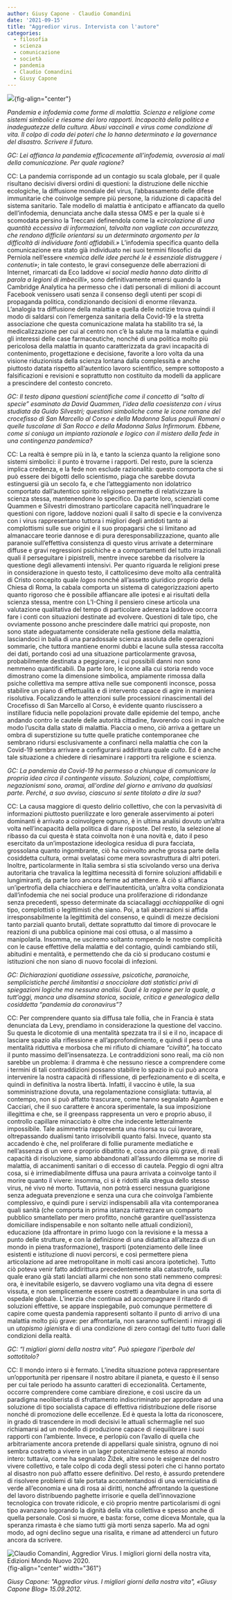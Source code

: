 ```yaml
---
author: Giusy Capone - Claudio Comandini
date: '2021-09-15'
title: "Aggredior virus. Intervista con l'autore"
categories:
  - filosofia
  - scienza
  - comunicazione
  - società
  - pandemia
  - Claudio Comandini
  - Giusy Capone
---
```


![](images/coronavirus-1.jpg){fig-align="center"}

*Pandemia e infodemia come forme di malattia. Scienza e religione come sistemi simbolici e riesame dei loro rapporti. Incapacità della politica e inadeguatezze della cultura. Abusi vaccinali e virus come condizione di vita. Il colpo di coda dei poteri che lo hanno determinato e la governance del disastro. Scrivere il futuro.*

*GC: Lei affianca la pandemia efficacemente all’infodemia, ovverosia ai mali della comunicazione. Per quale ragione?*

CC: La pandemia corrisponde ad un contagio su scala globale, per il quale risultano decisivi diversi ordini di questioni: la distruzione delle nicchie ecologiche, la diffusione mondiale del virus, l’abbassamento delle difese immunitarie che coinvolge sempre più persone, la riduzione di capacità del sistema sanitario. Tale modello di malattia è anticipato e affiancato da quello dell’infodemia, denunciata anche dalla stessa OMS e per la quale si è scomodata persino la Treccani definendola come la *«circolazione di una quantità eccessiva di informazioni, talvolta non vagliate con accuratezza, che rendono difficile orientarsi su un determinato argomento per la difficoltà di individuare fonti affidabili.»* L’infodemia specifica quanto della comunicazione era stato già individuato nei suoi termini filosofici da Perniola nell’essere *«nemica delle idee perché le è essenziale distruggere i contenuti»*; in tale contesto, le gravi conseguenze delle aberrazioni di Internet, rimarcati da Eco laddove *«i social media hanno dato diritto di parola a legioni di imbecilli»*, sono definitivamente emersi quando la Cambridge Analytica ha permesso che i dati personali di milioni di account Facebook venissero usati senza il consenso degli utenti per scopi di propaganda politica, condizionando decisioni di enorme rilevanza. L’analogia tra diffusione della malattia e quella delle notizie trova quindi il modo di saldarsi con l’emergenza sanitaria della Covid-19 e la stretta associazione che questa comunicazione malata ha stabilito tra sé, la medicalizzazione per cui al centro non c’è la salute ma la malattia e quindi gli interessi delle case farmaceutiche, nonché di una politica molto più pericolosa della malattia in quanto caratterizzata da gravi incapacità di contenimento, progettazione e decisione, favorite a loro volta da una visione riduzionista della scienza lontana dalla complessità e anche piuttosto datata rispetto all’autentico lavoro scientifico, sempre sottoposto a falsificazioni e revisioni e soprattutto non costituito da modelli da applicare a prescindere del contesto concreto.

*GC: Il testo dipana questioni scientifiche come il concetto di “salto di specie” esaminato da David Quammen, l’idea della coesistenza con i virus studiata da Guido Silvestri; questioni simboliche come le icone romane del crocefisso di San Marcello al Corso e della Madonna Salus populi Romani o quelle tuscolane di San Rocco e della Madonna Salus Infirmorum. Ebbene, come si coniuga un impianto razionale e logico con il mistero della fede in una contingenza pandemica?*

CC: La realtà è sempre più in là, e tanto la scienza quanto la religione sono sistemi simbolici: il punto è trovarne i rapporti. Del resto, pure la scienza implica credenza, e la fede non esclude razionalità: questo comporta che si può essere dei bigotti dello scientismo, piaga che sarebbe dovuta estinguersi già un secolo fa, e che l’atteggiamento non idolatrico comportato dall’autentico spirito religioso permette di relativizzare la scienza stessa, mantenendone lo specifico. Da parte loro, scienziati come Quammen e Silvestri dimostrano particolare capacità nell’inquadrare le questioni con rigore, laddove nozioni quali il salto di specie e la convivenza con i virus rappresentano tuttora i migliori degli antidoti tanto ai complottismi sulle sue origini e il suo propagarsi che si limitano ad almanaccare teorie dannose e di pura deresponsabilizzazione, quanto alle paranoie sull’effettiva consistenza di questo virus arrivate a determinare diffuse e gravi regressioni psichiche e a comportamenti del tutto irrazionali quali il perseguitare i pipistrelli, mentre invece sarebbe da risolvere la questione degli allevamenti intensivi. Per quanto riguarda le religioni prese in considerazione in questo testo, il cattolicesimo deve molto alla centralità di Cristo concepito quale *logos* nonché all’assetto giuridico proprio della Chiesa di Roma, la cabala comporta un sistema di categorizzazioni aperto quanto rigoroso che è possibile affiancare alle ipotesi e ai risultati della scienza stessa, mentre con L’I-Ching il pensiero cinese articola una valutazione qualitativa del tempo di particolare aderenza laddove occorra fare i conti con situazioni destinate ad evolvere. Questioni di tale tipo, che ovviamente possono anche prescindere dalle matrici qui proposte, non sono state adeguatamente considerate nella gestione della malattia, lasciandoci in balia di una paradossale scienza assoluta delle operazioni sommarie, che tuttora mantiene enormi dubbi e lacune sulla stessa raccolta dei dati, portando così ad una situazione particolarmente gravosa, probabilmente destinata a peggiorare, i cui possibili danni non sono nemmeno quantificabili. Da parte loro, le icone alla cui storia rendo voce dimostrano come la dimensione simbolica, ampiamente rimossa dalla psiche collettiva ma sempre attiva nelle sue componenti inconsce, possa stabilire un piano di effettualità e di intervento capace di agire in maniera risolutiva. Focalizzando le attenzioni sulle processioni rinascimentali del Crocefisso di San Marcello al Corso, è evidente quanto riuscissero a instillare fiducia nelle popolazioni provate dalle epidemie del tempo, anche andando contro le cautele delle autorità cittadine, favorendo così in qualche modo l’uscita dalla stato di malattia. Piaccia o meno, ciò arriva a gettare un ombra di superstizione su tutte quelle pratiche contemporanee che sembrano ridursi esclusivamente a confinarci nella malattia che con la Covid-19 sembra arrivare a configurarsi addirittura quale *culto*. Ed è anche tale situazione a chiedere di riesaminare i rapporti tra religione e scienza.

*GC: La pandemia da Covid-19 ha permesso a chiunque di comunicare la propria idea circa il contingente vissuto. Soluzioni, colpe, complottismi, negazionismi sono, oramai, all'ordine del giorno e arrivano da qualsiasi parte. Perché, a suo avviso, ciascuno si sente titolato a dire la sua?*

CC: La causa maggiore di questo delirio collettivo, che con la pervasività di informazioni piuttosto puerilizzate e loro generale asservimento ai poteri dominanti è arrivato a coinvolgere ognuno, è in ultima analisi dovuto un’altra volta nell’incapacità della politica di dare risposte. Del resto, la selezione al ribasso da cui questa è stata coinvolta non è una novità e, dato il peso esercitato da un’impostazione ideologica residua di pura facciata, grossolana quanto ingombrante, ciò ha coinvolto anche grossa parte della cosiddetta cultura, ormai svelatasi come mera sovrastruttura di altri poteri. Inoltre, particolarmente in Italia sembra si stia scivolando verso una deriva autoritaria che travalica la legittima necessità di fornire soluzioni affidabili e lungimiranti, da parte loro ancora ferme ad attendere. A ciò si affianca un’ipertrofia della chiacchiera e dell’inautenticità, un’altra volta condizionata dall’infodemia che nei social produce una proliferazione di ridondanze senza precedenti, spesso determinate da sciacallaggi *acchiappalike* di ogni tipo, complottisti o legittimisti che siano. Poi, a tali aberrazioni si affida irresponsabilmente la legittimità del consenso, e quindi di mezze decisioni tanto parziali quanto brutali, dettate soprattutto dal timore di provocare le reazioni di una pubblica opinione mai così ottusa, o al massimo a manipolarla. Insomma, ne usciremo soltanto rompendo le nostre complicità con le cause effettive della malattia e del contagio, quindi cambiando stili, abitudini e mentalità, e permettendo che da ciò si producano costumi e istituzioni che non siano di nuovo focolai di infezioni.

*GC: Dichiarazioni quotidiane ossessive, psicotiche, paranoiche, semplicistiche perché limitantisi a snocciolare dati statistici privi di spiegazioni logiche ma nessuna analisi. Qual è la ragione per la quale, a tutt’oggi, manca una disamina storica, sociale, critica e genealogica della cosiddetta “pandemia da coronavirus”?*

CC: Per comprendere quanto sia diffusa tale follia, che in Francia è stata denunciata da Levy, prendiamo in considerazione la questione del vaccino. Su questa le dicotomie di una mentalità spezzata tra il sì e il no, incapace di lasciare spazio alla riflessione e all’approfondimento, e quindi il peso di una mentalità riduttiva e morbosa che mi rifiuto di chiamare *“civiltà”,* ha toccato il punto massimo dell’insensatezza. Le contraddizioni sono reali, ma ciò non sarebbe un problema: il dramma è che nessuno riesce a comprendere come i termini di tali contraddizioni possano stabilire lo spazio in cui può ancora intervenire la nostra capacità di riflessione, di perfezionamento e di scelta, e quindi in definitiva la nostra libertà. Infatti, il vaccino è utile, la sua somministrazione dovuta, una regolamentazione consigliata: tuttavia, al contempo, non si può affatto trascurare, come hanno segnalato Agamben e Cacciari, che il suo carattere è ancora sperimentale, la sua imposizione illegittima e che, se il greenpass rappresenta un vero e proprio abuso, il controllo capillare minacciato è oltre che indecente letteralmente impossibile. Tale asimmetria rappresenta una risorsa su cui lavorare, oltrepassando dualismi tanto irrisolvibili quanto falsi. Invece, quanto sta accadendo è che, nel proliferare di follie puramente mediatiche e nell’assenza di un vero e proprio dibattito e, cosa ancora più grave, di reali capacità di risoluzione, siamo abbandonati all’assurdo dilemma se morire di malattia, di accanimenti sanitari o di eccesso di cautela. Peggio di ogni altra cosa, si è irrimediabilmente diffusa una paura arrivata a coinvolge tanto il morire quanto il vivere: insomma, ci si è ridotti alla stregua dello stesso virus, né vivo né morto. Tuttavia, non potrà esserci nessuna guarigione senza adeguata prevenzione e senza una cura che coinvolga l’ambiente complessivo, e quindi pure i servizi indispensabili alla vita contemporanea quali sanità (che comporta in prima istanza riattrezzare un comparto pubblico smantellato per mero profitto, nonché garantire quell’assistenza domiciliare indispensabile e non soltanto nelle attuali condizioni), educazione (da affrontare in primo luogo con la revisione e la messa a punto delle strutture, e con la definizione di una didattica all’altezza di un mondo in piena trasformazione), trasporti (potenziamento delle linee esistenti e istituzione di nuovi percorsi, e così permettere piena articolazione ad aree metropolitane in molti casi ancora ipotetiche). Tutto ciò poteva venir fatto addirittura precedentemente alla catastrofe, sulla quale erano già stati lanciati allarmi che non sono stati nemmeno compresi: ora, è inevitabile esigerlo, se davvero vogliamo una vita degna di essere vissuta, e non semplicemente essere costretti a deambulare in una sorta di ospedale globale. L’inerzia che continua ad accompagnare il ritardo di soluzioni effettive, se appare inspiegabile, può comunque permettere di capire come questa pandemia rappresenti soltanto il punto di arrivo di una malattia molto più grave: per affrontarla, non saranno sufficienti i miraggi di un *utopismo igienist*a e di una condizione di zero contagi del tutto fuori dalle condizioni della realtà.

*GC: “I migliori giorni della nostra vita”. Può spiegare l’iperbole del sottotitolo?*

CC: Il mondo intero si è fermato. L’inedita situazione poteva rappresentare un’opportunità per ripensare il nostro abitare il pianeta, e questo è il senso per cui tale periodo ha assunto caratteri di eccezionalità. Certamente, occorre comprendere come cambiare direzione, e così uscire da un paradigma neoliberista di sfruttamento indiscriminato per approdare ad una soluzione di tipo socialista capace di effettiva ridistribuzione delle risorse nonché di promozione delle eccellenze. Ed è questa la lotta da riconoscere, in grado di trascendere in modi decisivi le attuali schermaglie nel suo richiamarsi ad un modello di produzione capace di riequilibrare i suoi rapporti con l’ambiente. Invece, e perlopiù con l’avallo di quella che arbitrariamente ancora pretende di appellarsi quale sinistra, ognuno di noi sembra costretto a vivere in un lager potenzialmente esteso al mondo intero: tuttavia, come ha segnalato Žižek, altre sono le esigenze del nostro vivere collettivo, e tale colpo di coda degli stessi poteri che ci hanno portato al disastro non può affatto essere definitivo. Del resto, è assurdo pretendere di risolvere problemi di tale portata accontentandosi di una verniciatina di verde all’economia e una di rosa ai diritti, nonché affrontando la questione del lavoro distribuendo paghette irrisorie e quella dell’innovazione tecnologica con trovate ridicole, e ciò proprio mentre particolarismi di ogni tipo avanzano logorando la dignità della vita collettiva e spesso anche di quella personale. Così si muore, e basta: forse, come diceva Montale, qua la speranza rimasta è che siamo tutti già morti senza saperlo. Ma ad ogni modo, ad ogni declino segue una risalita, e rimane ad attenderci un futuro ancora da scrivere.

![Claudio Comandini, *Aggredior Virus. I migliori giorni della nostra vita*, Edizioni Mondo Nuovo 2020.](images/aggredior_virus.jpg){fig-align="center" width="361"}

*Giusy Capone: "Aggredior virus. I migliori giorni della nostra vita", «Giusy Capone Blog» 15.09.2012.*
